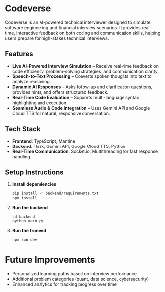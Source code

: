 # Codeverse  

Codeverse is an AI-powered technical interviewer designed to simulate software engineering and financial interview scenarios. It provides real-time, interactive feedback on both coding and communication skills, helping users prepare for high-stakes technical interviews.  

## Features  

- **Live AI-Powered Interview Simulation** – Receive real-time feedback on code efficiency, problem-solving strategies, and communication clarity.  
- **Speech-to-Text Processing** – Converts spoken thoughts into text to analyze reasoning.  
- **Dynamic AI Responses** – Asks follow-up and clarification questions, provides hints, and offers structured feedback.  
- **Real-Time Code Evaluation** – Supports multi-language syntax highlighting and execution.  
- **Seamless Audio & Code Integration** – Uses Gemini API and Google Cloud TTS for natural, responsive conversation.  

## Tech Stack  

- **Frontend**: TypeScript, Mantine 
- **Backend**: Flask, Gemini API, Google Cloud TTS, Python  
- **Real-Time Communication**: Socket.io, Multithreading for fast response handling  

## Setup Instructions  
1. **Install dependencies**
   ```sh
   pip install -r backend/requirements.txt
   npm install 
2. **Run the backend**
   ```sh
   cd backend
   python main.py
3. **Run the fronend**
   ```sh
   npm run dev

# Future Improvements
- Personalized learning paths based on interview performance
- Additional problem categories (quant, data science, cybersecurity)
- Enhanced analytics for tracking progress over time
